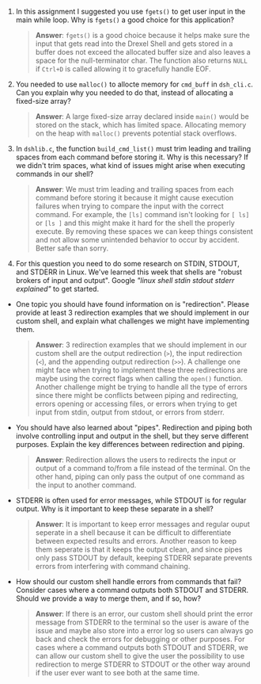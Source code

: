 1. In this assignment I suggested you use `fgets()` to get user input in the main while loop. Why is `fgets()` a good choice for this application?

    > **Answer**: `fgets()` is a good choice because it helps make sure the input that gets read into the Drexel Shell and gets stored in a buffer does not exceed the allocated buffer size and also leaves a space for the null-terminator char. The function also returns `NULL` if `Ctrl+D` is called allowing it to gracefully handle EOF. 

2. You needed to use `malloc()` to allocte memory for `cmd_buff` in `dsh_cli.c`. Can you explain why you needed to do that, instead of allocating a fixed-size array?

    > **Answer**: A large fixed-size array declared inside `main()` would be stored on the stack, which has limited space. Allocating memory on the heap with `malloc()` prevents potential stack overflows.

3. In `dshlib.c`, the function `build_cmd_list()` must trim leading and trailing spaces from each command before storing it. Why is this necessary? If we didn't trim spaces, what kind of issues might arise when executing commands in our shell?

    > **Answer**: We must trim leading and trailing spaces from each command before storing it because it might cause execution failures when trying to compare the input with the correct command. For example, the `[ls]` command isn't looking for `[ ls]` or `[ls ]` and this might make it hard for the shell the properly execute. By removing these spaces we can keep things consistent and not allow some unintended behavior to occur by accident. Better safe than sorry.  

4. For this question you need to do some research on STDIN, STDOUT, and STDERR in Linux. We've learned this week that shells are "robust brokers of input and output". Google _"linux shell stdin stdout stderr explained"_ to get started.

- One topic you should have found information on is "redirection". Please provide at least 3 redirection examples that we should implement in our custom shell, and explain what challenges we might have implementing them.

    > **Answer**: 3 redirection examples that we should implement in our custom shell are the output redirection (`>`), the input redirection (`<`), and the appending output redirection (`>>`). A challenge one might face when trying to implement these three redirections are maybe using the correct flags when calling the `open()` function. Another challenge might be trying to handle all the type of errors since there might be conflicts between piping and redirecting, errors opening or accessing files, or errors when trying to get input from stdin, output from stdout, or errors from stderr.

- You should have also learned about "pipes". Redirection and piping both involve controlling input and output in the shell, but they serve different purposes. Explain the key differences between redirection and piping.

    > **Answer**: Redirection allows the users to redirects the input or output of a command to/from a file instead of the terminal. On the other hand, piping can only pass the output of one command as the input to another command.

- STDERR is often used for error messages, while STDOUT is for regular output. Why is it important to keep these separate in a shell?

    > **Answer**: It is important to keep error messages and regular ouput seperate in a shell because it can be difficult to differentiate between expected results and errors. Another reason to keep them seperate is that it keeps the output clean, and since pipes only pass STDOUT by default, keeping STDERR separate prevents errors from interfering with command chaining.

- How should our custom shell handle errors from commands that fail? Consider cases where a command outputs both STDOUT and STDERR. Should we provide a way to merge them, and if so, how?

    > **Answer**:  If there is an error, our custom shell should print the error message from STDERR to the terminal so the user is aware of the issue and maybe also store into a error log so users can always go back and check the errors for debugging or other purposes. For cases where a command outputs both STDOUT and STDERR, we can allow our custom shell to give the user the possibility to use redirection to merge STDERR to STDOUT or the other way around if the user ever want to see both at the same time.